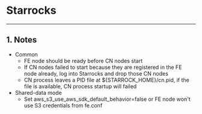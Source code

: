 # Starrocks
---
## 1. Notes

* Common
  * FE node should be ready before CN nodes start
  * If CN nodes failed to start because they are registered in the FE node already, log into Starrocks and drop those CN nodes
  * CN process leaves a PID file at ${STARROCK_HOME}/cn.pid, if the file is available, CN process startup will failed
* Shared-data mode
  * Set aws_s3_use_aws_sdk_default_behavior=false or FE node won't use S3 credentials from fe.conf
